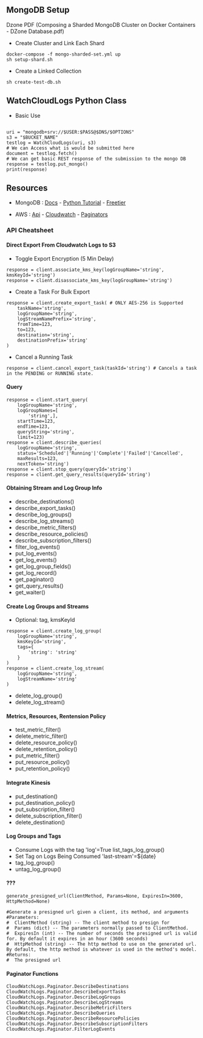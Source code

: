 ## MongoDB Setup

Dzone PDF (Composing a Sharded MongoDB Cluster on Docker Containers - DZone Database.pdf)

- Create Cluster and Link Each Shard
> 
```
docker-compose -f mongo-sharded-set.yml up
sh setup-shard.sh
```

- Create a Linked Collection
> 
```
sh create-test-db.sh
```

## WatchCloudLogs Python Class
- Basic Use
> 
```

uri = "mongodb+srv://$USER:$PASS@$DNS/$OPTIONS"
s3 = "$BUCKET_NAME"
testlog = WatchCloudLogs(uri, s3)
# We can Access what is would be submitted here
document = testlog.fetch()
# We can get basic REST response of the submission to the mongo DB
response = testlog.put_mongo()
print(response)

```

## Resources

- MongoDB : [Docs](https://docs.mongodb.com/manual/) -  [Python Tutorial](https://docs.mongodb.com/manual/tutorial/getting-started/)  -  [Freetier](https://docs.mongodb.com/manual/tutorial/atlas-free-tier-setup/#create-free-tier-manual)

- AWS : [Api](https://boto3.amazonaws.com/v1/documentation/api/latest/index.html?id=docs_gateway) - [Cloudwatch](https://boto3.amazonaws.com/v1/documentation/api/latest/reference/services/logs.html) - [Paginators](https://boto3.amazonaws.com/v1/documentation/api/latest/reference/services/logs.html#paginators)

### API Cheatsheet

#### Direct Export From Cloudwatch Logs to S3

- Toggle Export Encryption (5 Min Delay)
```
response = client.associate_kms_key(logGroupName='string', kmsKeyId='string')
response = client.disassociate_kms_key(logGroupName='string')
```
- Create a Task For Bulk Export
```
response = client.create_export_task( # ONLY AES-256 is Supported
    taskName='string',
    logGroupName='string',
    logStreamNamePrefix='string',
    fromTime=123,
    to=123,
    destination='string',
    destinationPrefix='string'
)
```
- Cancel a Running Task
```
response = client.cancel_export_task(taskId='string') # Cancels a task in the PENDING or RUNNING state.
```

#### Query
```
response = client.start_query(
    logGroupName='string',
    logGroupNames=[
        'string',],
    startTime=123,
    endTime=123,
    queryString='string',
    limit=123)
response = client.describe_queries(
    logGroupName='string',
    status='Scheduled'|'Running'|'Complete'|'Failed'|'Cancelled',
    maxResults=123,
    nextToken='string')
response = client.stop_query(queryId='string')
response = client.get_query_results(queryId='string')
```

#### Obtaining Stream and Log Group Info

- describe_destinations()
- describe_export_tasks()
- describe_log_groups()
- describe_log_streams()
- describe_metric_filters()
- describe_resource_policies()
- describe_subscription_filters()
- filter_log_events()
- put_log_events()
- get_log_events()
- get_log_group_fields()
- get_log_record()
- get_paginator()
- get_query_results()
- get_waiter()


#### Create Log Groups and Streams
- Optional: tag, kmsKeyId
```
response = client.create_log_group(
    logGroupName='string',
    kmsKeyId='string',
    tags={
        'string': 'string'
    }
)
response = client.create_log_stream(
    logGroupName='string',
    logStreamName='string'
)
```
- delete_log_group()
- delete_log_stream()

#### Metrics, Resources, Rentension Policy
- test_metric_filter()
- delete_metric_filter()
- delete_resource_policy()
- delete_retention_policy()
- put_metric_filter()
- put_resource_policy()
- put_retention_policy()

#### Integrate Kinesis
- put_destination()
- put_destination_policy()
- put_subscription_filter()
- delete_subscription_filter()
- delete_destination()

#### Log Groups and Tags

- Consume Logs with the tag 'log'=True
list_tags_log_group()
- Set Tag on Logs Being Consumed  'last-stream'=${date}
- tag_log_group()
- untag_log_group()

#### ???
```
generate_presigned_url(ClientMethod, Params=None, ExpiresIn=3600, HttpMethod=None)

#Generate a presigned url given a client, its method, and arguments
#Parameters:
#  ClientMethod (string) -- The client method to presign for
#  Params (dict) -- The parameters normally passed to ClientMethod.
#  ExpiresIn (int) -- The number of seconds the presigned url is valid for. By default it expires in an hour (3600 seconds)
#  HttpMethod (string) -- The http method to use on the generated url. By default, the http method is whatever is used in the method's model.
#Returns:
#  The presigned url
```
#### Paginator Functions
```
CloudWatchLogs.Paginator.DescribeDestinations
CloudWatchLogs.Paginator.DescribeExportTasks
CloudWatchLogs.Paginator.DescribeLogGroups
CloudWatchLogs.Paginator.DescribeLogStreams
CloudWatchLogs.Paginator.DescribeMetricFilters
CloudWatchLogs.Paginator.DescribeQueries
CloudWatchLogs.Paginator.DescribeResourcePolicies
CloudWatchLogs.Paginator.DescribeSubscriptionFilters
CloudWatchLogs.Paginator.FilterLogEvents
```



